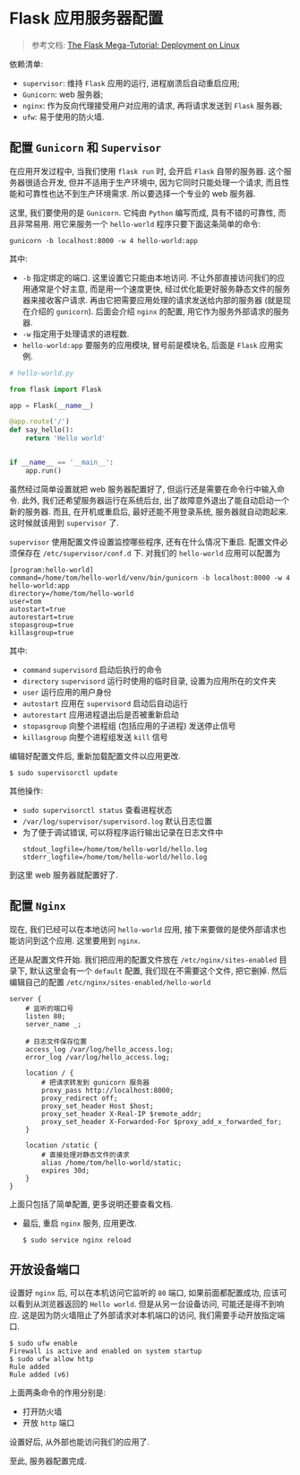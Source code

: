 # Flask 应用服务器配置
> 参考文档: [The Flask Mega-Tutorial: Deployment on Linux](https://blog.miguelgrinberg.com/post/the-flask-mega-tutorial-part-xvii-deployment-on-linux)

依赖清单:
- `supervisor`: 维持 `Flask` 应用的运行, 进程崩溃后自动重启应用;
- `Gunicorn`: web 服务器;
- `nginx`: 作为反向代理接受用户对应用的请求, 再将请求发送到 `Flask` 服务器;
- `ufw`: 易于使用的防火墙.

## 配置 `Gunicorn` 和 `Supervisor`
在应用开发过程中, 当我们使用 `flask run` 时, 会开启 `Flask` 自带的服务器. 这个服务器很适合开发, 但并不适用于生产环境中, 因为它同时只能处理一个请求, 而且性能和可靠性也达不到生产环境需求. 所以要选择一个专业的 web 服务器.

这里, 我们要使用的是 `Gunicorn`. 它纯由 `Python` 编写而成, 具有不错的可靠性, 而且非常易用. 用它来服务一个 `hello-world` 程序只要下面这条简单的命令:
```
gunicorn -b localhost:8000 -w 4 hello-world:app
```
其中:
- `-b` 指定绑定的端口. 这里设置它只能由本地访问. 不让外部直接访问我们的应用通常是个好主意, 而是用一个速度更快, 经过优化能更好服务静态文件的服务器来接收客户请求. 再由它把需要应用处理的请求发送给内部的服务器 (就是现在介绍的 `gunicorn`). 后面会介绍 `nginx` 的配置, 用它作为服务外部请求的服务器.
- `-w` 指定用于处理请求的进程数.
- `hello-world:app` 要服务的应用模块, 冒号前是模块名, 后面是 `Flask` 应用实例.

```Python
# hello-world.py

from flask import Flask

app = Flask(__name__)

@app.route('/')
def say_hello():
    return 'Hello world'


if __name__ == '__main__':
    app.run()
```

虽然经过简单设置就把 web 服务器配置好了, 但运行还是需要在命令行中输入命令. 此外, 我们还希望服务器运行在系统后台, 出了故障意外退出了能自动启动一个新的服务器. 而且, 在开机或重启后, 最好还能不用登录系统, 服务器就自动跑起来. 这时候就该用到 `supervisor` 了.

`supervisor` 使用配置文件设置监控哪些程序, 还有在什么情况下重启. 配置文件必须保存在 `/etc/supervisor/conf.d` 下. 对我们的 `hello-world` 应用可以配置为
```
[program:hello-world]
command=/home/tom/hello-world/venv/bin/gunicorn -b localhost:8000 -w 4 hello-world:app
directory=/home/tom/hello-world
user=tom
autostart=true
autorestart=true
stopasgroup=true
killasgroup=true
```
其中:
- `command` `supervisord` 启动后执行的命令
- `directory` `supervisord` 运行时使用的临时目录, 设置为应用所在的文件夹
- `user` 运行应用的用户身份
- `autostart` 应用在 `supervisord` 启动后自动运行
- `autorestart` 应用进程退出后是否被重新启动
- `stopasgroup` 向整个进程组 (包括应用的子进程) 发送停止信号
- `killasgroup` 向整个进程组发送 `kill` 信号

编辑好配置文件后, 重新加载配置文件以应用更改.
```
$ sudo supervisorctl update
```
其他操作:
- `sudo supervisorctl status` 查看进程状态
- `/var/log/supervisor/supervisord.log` 默认日志位置
- 为了便于调试错误, 可以将程序运行输出记录在日志文件中
  ```
  stdout_logfile=/home/tom/hello-world/hello.log
  stderr_logfile=/home/tom/hello-world/hello.log
  ```

到这里 web 服务器就配置好了.

## 配置 `Nginx`
现在, 我们已经可以在本地访问 `hello-world` 应用, 接下来要做的是使外部请求也能访问到这个应用. 这里要用到 `nginx`.

还是从配置文件开始. 我们把应用的配置文件放在 `/etc/nginx/sites-enabled` 目录下, 默认这里会有一个 `default` 配置, 我们现在不需要这个文件, 把它删掉. 然后编辑自己的配置 `/etc/nginx/sites-enabled/hello-world`

```
server {
    # 监听的端口号
    listen 80;
    server_name _;

    # 日志文件保存位置
    access_log /var/log/hello_access.log;
    error_log /var/log/hello_access.log;

    location / {
        # 把请求转发到 gunicorn 服务器
        proxy_pass http://localhost:8000;
        proxy_redirect off;
        proxy_set_header Host $host;
        proxy_set_header X-Real-IP $remote_addr;
        proxy_set_header X-Forwarded-For $proxy_add_x_forwarded_for;
    }

    location /static {
        # 直接处理对静态文件的请求
        alias /home/tom/hello-world/static;
        expires 30d;
    }
}
```
上面只包括了简单配置, 更多说明还要查看文档.

- 最后, 重启 `nginx` 服务, 应用更改.
  ```
  $ sudo service nginx reload
  ```

## 开放设备端口
设置好 `nginx` 后, 可以在本机访问它监听的 `80` 端口, 如果前面都配置成功, 应该可以看到从浏览器返回的 `Hello world`. 但是从另一台设备访问, 可能还是得不到响应. 这是因为防火墙阻止了外部请求对本机端口的访问, 我们需要手动开放指定端口.
```
$ sudo ufw enable
Firewall is active and enabled on system startup
$ sudo ufw allow http
Rule added
Rule added (v6)
```
上面两条命令的作用分别是:
- 打开防火墙
- 开放 `http` 端口

设置好后, 从外部也能访问我们的应用了.

至此, 服务器配置完成.
